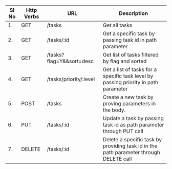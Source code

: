 


| Sl No 	| Http Verbs 	| URL                      	| Description                                                                           	|
|-------	|------------	|--------------------------	|---------------------------------------------------------------------------------------	|
| 1.    	| GET        	| /tasks                   	| Get all tasks                                                                         	|
| 2.    	| GET        	| /tasks/:id               	| Get a specific task by passing task id in path parameter                              	|
| 3.    	| GET        	| /tasks?flag=Y&&sort=desc 	| Get list of tasks filtered by flag and sorted                                         	|
| 4.    	| GET        	| /tasks/priority/:level   	| Get a list of tasks for a specific task level by passing priority in path parameter   	|
| 5.    	| POST       	| /tasks                   	| Create a new task by proving parameters in the body.                                  	|
| 6.    	| PUT        	| /tasks/:id               	| Update a task by passing task id as path parameter through PUT call                   	|
| 7.    	| DELETE     	| /tasks/:id               	| Delete a specific task by providing task id in the path parameter through DELETE call 	|
